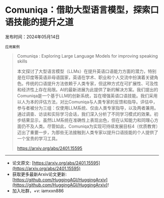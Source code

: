 # Comuniqa：借助大型语言模型，探索口语技能的提升之道
发布时间：2024年05月14日

`应用案例`
> Comuniqa : Exploring Large Language Models for improving speaking skills
>
> 本文探讨了大型语言模型（LLMs）在提升英语口语能力方面的潜力，特别是在印度等英语非母语国家，英语在学术、职业和个人交流中扮演着关键角色。传统的口语提升方法依赖于人类专家，但这种方式在可扩展性、可及性和经济性上存在局限。AI的最新进展为此提供了新的解决方案。我们提出的Comuniqa是一个基于LLM的创新系统，旨在增强英语口语技能。我们采用以人为本的评估方法，对比Comuniqa与人类专家的反馈和指导。评估中，参与者被分为三组：仅使用LLM系统、仅由人类专家指导，以及两者兼用。通过调查、访谈和实际学习会话，我们深入分析了不同学习模式的效果。初步结果显示，虽然LLM系统在准确性上表现出色，但在认知能力和同理心方面仍不及人类。尽管如此，Comuniqa为实现可持续发展目标4（优质教育）迈出了重要一步，为那些无法接触到人类专家以提升口语技能的个人提供了一个宝贵的学习工具。
>
> https://arxiv.org/abs/2401.15595


<hr />

- 论文原文: [https://arxiv.org/abs/2401.15595](https://arxiv.org/abs/2401.15595)
- 获取更多最新Arxiv论文更新: [https://github.com/HuggingAGI/HuggingArxiv](https://github.com/HuggingAGI/HuggingArxiv)!
- 加入社群，+v: iamxxn886